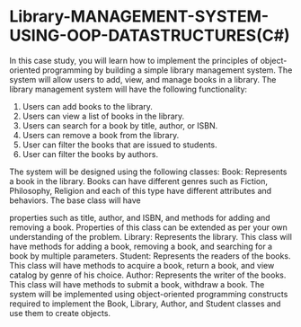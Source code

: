 # Library-MANAGEMENT-SYSTEM-USING-OOP-DATASTRUCTURES(C#)

In this case study, you will learn how to implement the principles of object-oriented programming
by building a simple library management system. The system will allow users to add, view, and
manage books in a library. The library management system will have the following functionality:

1. Users can add books to the library.
2. Users can view a list of books in the library.
3. Users can search for a book by title, author, or ISBN.
4. Users can remove a book from the library.
5. User can filter the books that are issued to students.
6. User can filter the books by authors.

The system will be designed using the following classes:
Book: Represents a book in the library. Books can have different genres such as Fiction, Philosophy,
Religion and each of this type have different attributes and behaviors. The base class will have

properties such as title, author, and ISBN, and methods for adding and removing a book. Properties
of this class can be extended as per your own understanding of the problem.
Library: Represents the library. This class will have methods for adding a book, removing a book,
and searching for a book by multiple parameters.
Student: Represents the readers of the books. This class will have methods to acquire a book, return
a book, and view catalog by genre of his choice.
Author: Represents the writer of the books. This class will have methods to submit a book,
withdraw a book.
The system will be implemented using object-oriented programming constructs required to
implement the Book, Library, Author, and Student classes and use them to create objects.
